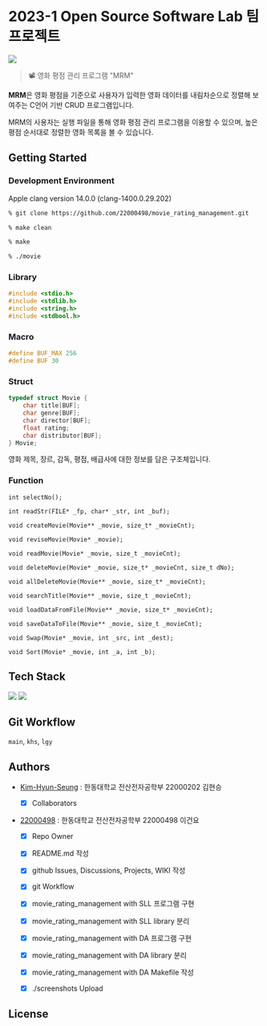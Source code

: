 # 2023-1 Open Source Software Lab 팀 프로젝트

![](https://cdn.pixabay.com/photo/2016/01/22/08/17/banner-1155437_1280.png)

> 📽️ 영화 평점 관리 프로그램 "MRM"

**MRM**은 영화 평점을 기준으로 사용자가 입력한 영화 데이터를 내림차순으로 정렬해 보여주는 C언어 기반 CRUD 프로그램입니다.

MRM의 사용자는 실행 파일을 통해 영화 평점 관리 프로그램을 이용할 수 있으며, 높은 평점 순서대로 정렬한 영화 목록을 볼 수 있습니다.

## Getting Started
### Development Environment
Apple clang version 14.0.0 (clang-1400.0.29.202)

```zsh 
% git clone https://github.com/22000498/movie_rating_management.git

% make clean

% make

% ./movie
```
### Library
```C
#include <stdio.h>
#include <stdlib.h>
#include <string.h>
#include <stdbool.h>
```

### Macro
```C
#define BUF_MAX 256
#define BUF 30
```

### Struct
```C
typedef struct Movie {
    char title[BUF];
    char genre[BUF];
    char director[BUF];
    float rating;
    char distributor[BUF];
} Movie;
```
영화 제목, 장르, 감독, 평점, 배급사에 대한 정보를 담은 구조체입니다.
### Function 
`int selectNo();`

`int readStr(FILE* _fp, char* _str, int _buf);`

`void createMovie(Movie** _movie, size_t* _movieCnt);`

`void reviseMovie(Movie* _movie);`

`void readMovie(Movie* _movie, size_t _movieCnt);`

`void deleteMovie(Movie* _movie, size_t* _movieCnt, size_t dNo);`

`void allDeleteMovie(Movie** _movie, size_t* _movieCnt);`

`void searchTitle(Movie** _movie, size_t _movieCnt);`

`void loadDataFromFile(Movie** _movie, size_t* _movieCnt);`

`void saveDataToFile(Movie** _movie, size_t _movieCnt);`

`void Swap(Movie* _movie, int _src, int _dest);`

`void Sort(Movie* _movie, int _a, int _b);`

## Tech Stack
<img src="https://img.shields.io/badge/c-00599C?style=for-the-badge&logo=c%2B%2B&logoColor=white"> <img src="https://img.shields.io/badge/git-F05032?style=for-the-badge&logo=git&logoColor=white">

## Git Workflow

`main`, `khs`, `lgy`

## Authors
* [Kim-Hyun-Seung](https://github.com/Kim-Hyun-Seung) : 한동대학교 전산전자공학부 22000202 김현승

  - [X] Collaborators
  
* [22000498](https://github.com/22000498) : 한동대학교 전산전자공학부 22000498 이건요

  - [X] Repo Owner
  
  - [X] README.md 작성
  
  - [X] github Issues, Discussions, Projects, WIKI 작성

  - [X] git Workflow

  - [X] movie_rating_management with SLL 프로그램 구현

  - [X] movie_rating_management with SLL library 분리
  
  - [X] movie_rating_management with DA 프로그램 구현
  
  - [X] movie_rating_management with DA library 분리

  - [X] movie_rating_management with DA Makefile 작성

  - [X] ./screenshots Upload

## License
